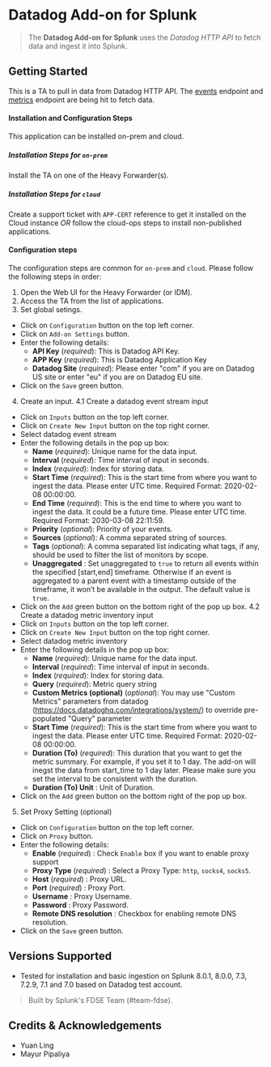 # Datadog Add-on for Splunk

> The **Datadog Add-on for Splunk** uses the _Datadog HTTP API_ to fetch data and ingest it into Splunk.

## Getting Started
This is a TA to pull in data from Datadog HTTP API. 
The [events](https://docs.datadoghq.com/api/v1/events/#query-the-event-stream) endpoint and [metrics](https://docs.datadoghq.com/api/v1/metrics/#query-timeseries-points) endpoint are being hit to fetch data. 

#### Installation and Configuration Steps
This application can be installed on-prem and cloud. 

##### Installation Steps for `on-prem`
Install the TA on one of the Heavy Forwarder(s).

##### Installation Steps for `cloud`
Create a support ticket with `APP-CERT` reference to get it installed on the Cloud instance *OR* follow the cloud-ops steps to install non-published applications.

#### Configuration steps
The configuration steps are common for `on-prem` and `cloud`. Please follow the following steps in order:
1. Open the Web UI for the Heavy Forwarder (or IDM).
2. Access the TA from the list of applications.
3. Set global setings.
- Click on `Configuration` button on the top left corner.
- Click on `Add-on Settings` button.
- Enter the following details:
  - **API Key** (_required_): This is Datadog API Key. 
  - **APP Key** (_required_): This is Datadog Application Key
  - **Datadog Site** (_required_): Please enter "com" if you are on Datadog US site or enter "eu" if you are on Datadog EU site.
- Click on the `Save` green button.
4. Create an input.
4.1 Create a datadog event stream input
- Click on `Inputs` button on the top left corner.
- Click on `Create New Input` button on the top right corner.
- Select datadog event stream
- Enter the following details in the pop up box:
    - **Name** (_required_): Unique name for the data input.
    - **Interval** (_required_): Time interval of input in seconds. 
    - **Index** (_required_): Index for storing data.
    - **Start Time** (_required_): This is the start time from where you want to ingest the data. Please enter UTC time. Required Format: 2020-02-08 00:00:00.
    - **End Time** (_required_): This is the end time to where you want to ingest the data. It could be a future time. Please enter UTC time. Required Format: 2030-03-08 22:11:59.
    - **Priority** (_optional_): Priority of your events.
    - **Sources** (_optional_): A comma separated string of sources.
    - **Tags** (_optional_): A comma separated list indicating what tags, if any, should be used to filter the list of monitors by scope.
    - **Unaggregated** : Set unaggregated to `true` to return all events within the specified [start,end] timeframe. Otherwise if an event is aggregated to a parent event with a timestamp outside of the timeframe, it won’t be available in the output. The default value is `true`. 
- Click on the `Add` green button on the bottom right of the pop up box.
4.2 Create a datadog metric inventory input
- Click on `Inputs` button on the top left corner.
- Click on `Create New Input` button on the top right corner.
- Select datadog metric inventory
- Enter the following details in the pop up box:
    - **Name** (_required_): Unique name for the data input.
    - **Interval** (_required_): Time interval of input in seconds. 
    - **Index** (_required_): Index for storing data.
    - **Query** (_required_): Metric query string
    - **Custom Metrics (optional)** (_optional_): You may use "Custom Metrics" parameters from datadog (https://docs.datadoghq.com/integrations/system/) to override pre-populated "Query" parameter
    - **Start Time** (_required_): This is the start time from where you want to ingest the data. Please enter UTC time. Required Format: 2020-02-08 00:00:00.
    - **Duration (To)** (_required_): This duration that you want to get the metric summary. For example, if you set it to 1 day. The add-on will inegst the data from start_time to 1 day later. Please make sure you set the interval to be consistent with the duration. 
    - **Duration (To) Unit** : Unit of Duration. 
- Click on the `Add` green button on the bottom right of the pop up box.
5. Set Proxy Setting (optional)
 - Click on `Configuration` button on the top left corner.
- Click on `Proxy` button.
- Enter the following details:
  - **Enable** (_required_) : Check `Enable` box if you want to enable proxy support
  - **Proxy Type** (_required_) : Select a Proxy Type: `http`, `socks4`, `socks5`.
  - **Host** (_required_) : Proxy URL.
  - **Port** (_required_) : Proxy Port.
  - **Username** : Proxy Username.
  - **Password** : Proxy Password.
  - **Remote DNS resolution** : Checkbox for enabling remote DNS resolution.
- Click on the `Save` green button.

## Versions Supported

  - Tested for installation and basic ingestion on Splunk 8.0.1, 8.0.0, 7.3, 7.2.9, 7.1 and 7.0 based on Datadog test account.


> Built by Splunk's FDSE Team (#team-fdse).

## Credits & Acknowledgements
* Yuan Ling
* Mayur Pipaliya
